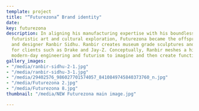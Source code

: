 ```yaml
---
template: project
title: "“Futurezona” Brand identity"
date: 
key: futurezona
description: In aligning his manufacturing expertise with his boundless passion for
  futuristic art and cultural exploration, Futurezona became the offspring of artist
  and designer Ranbir Sidhu. Ranbir creates museum grade sculptures and furniture
  for clients such as Drake and Jay-Z. Conceptually, Ranbir meshes a history of Sikhism,
  modern-day engineering and futurism to imagine and then create functioning art.
gallery_images:
- "/media/ranbir-sidhu-2-1.jpg"
- "/media/ranbir-sidhu-3-1.jpg"
- "/media/29402576_986027701574057_8410849745840373760_n.jpg"
- "/media/Futurezona 2.jpg"
- "/media/Futurezona 8.jpg"
thumbnail: "/media/NEW Futurezona main image.jpg"

---
```

